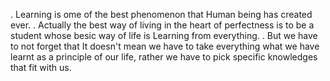 . Learning is ome of the best phenomenon that Human being has created ever.
. Actually the best way of living in the heart of perfectness is to be a student whose besic way of life is Learning from everything.
. But we have to not forget that It doesn't mean we have to take everything what we have learnt as a principle of our life, rather we have to pick specific knowledges that fit with us.
